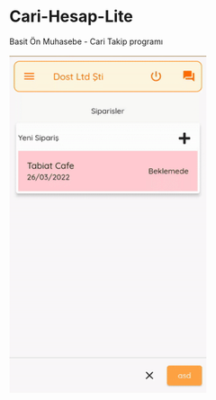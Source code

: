 # Cari-Hesap-Lite
Basit Ön Muhasebe - Cari Takip programı <br><br>
<img src="https://github.com/osmannuriibis/Cari-Hesap-Lite/blob/main/assets/ezgif-1-5cd0b88ed0.gif?raw=true" width="350" >
